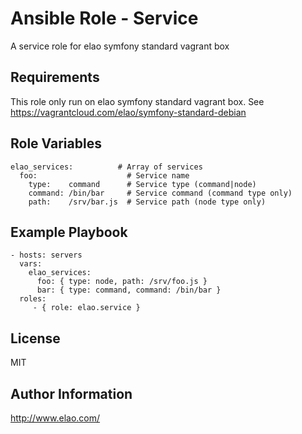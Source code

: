 Ansible Role - Service
======================

A service role for elao symfony standard vagrant box

Requirements
------------

This role only run on elao symfony standard vagrant box. See https://vagrantcloud.com/elao/symfony-standard-debian


Role Variables
--------------

    elao_services:          # Array of services
      foo:                    # Service name
        type:    command      # Service type (command|node)
        command: /bin/bar     # Service command (command type only)
        path:    /srv/bar.js  # Service path (node type only)


Example Playbook
----------------

    - hosts: servers
      vars:
        elao_services:
          foo: { type: node, path: /srv/foo.js }
          bar: { type: command, command: /bin/bar }
      roles:
         - { role: elao.service }


License
-------

MIT


Author Information
------------------

http://www.elao.com/
